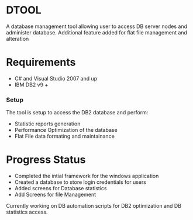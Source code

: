 # DTOOL

A database management tool allowing user to access DB server nodes and administer database.
Additional feature added for flat file management and alteration 



# Requirements

  - C# and Visual Studio 2007 and up 
  - IBM DB2 v9 +
  
  
### Setup

The tool is setup to access the DB2 database and perform:
   -  Statistic reports generation
   -  Performance Optimization of the database 
   -  Flat File data formating and maintainance

# Progress Status

 *  Completed the intial framework for the windows application
 *  Created a database to store login credentials for users
 *  Added screens for Database statistics
 *  Add Screens for file Management
 
 Currently working on DB automation scripts for DB2 optimization and DB statistics access.




